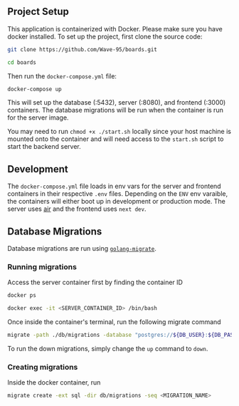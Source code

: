 ## Project Setup

This application is containerized with Docker. Please make sure you have docker installed. To set up the project, first clone the source code:

```bash
git clone https://github.com/Wave-95/boards.git

cd boards
```

Then run the `docker-compose.yml` file:

```bash
docker-compose up
```

This will set up the database (:5432), server (:8080), and frontend (:3000) containers. The database migrations will be run when the container is run for the server image.

You may need to run `chmod +x ./start.sh` locally since your host machine is mounted onto the container and will need access to the `start.sh` script to start the backend server.

## Development

The `docker-compose.yml` file loads in env vars for the server and frontend containers in their respective `.env` files. Depending on the `ENV` env varaible, the containers will either boot up in development or production mode. The server uses [air](https://github.com/cosmtrek/air) and the frontend uses `next dev`. 

## Database Migrations

Database migrations are run using [`golang-migrate`](https://github.com/golang-migrate/migrate/tree/master/cmd/migrate).

### Running migrations

Access the server container first by finding the container ID

```bash
docker ps
```

```bash
docker exec -it <SERVER_CONTAINER_ID> /bin/bash
```

Once inside the container's terminal, run the following migrate command


```bash
migrate -path ./db/migrations -database "postgres://${DB_USER}:${DB_PASSWORD}@db:${DB_PORT}/${DB_NAME}?sslmode=disable" up
```

To run the down migrations, simply change the `up` command to `down`.

### Creating migrations

Inside the docker container, run

```bash
migrate create -ext sql -dir db/migrations -seq <MIGRATION_NAME>
```